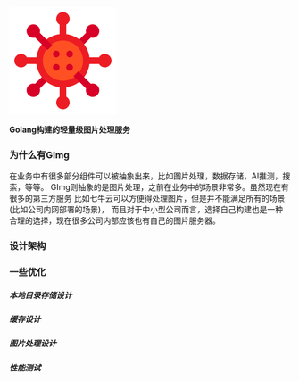 ![GImg](./resources/logo-192x192.png)

**Golang构建的轻量级图片处理服务**

### 为什么有GImg
在业务中有很多部分组件可以被抽象出来，比如图片处理，数据存储，AI推测，搜索，等等。
GImg则抽象的是图片处理，之前在业务中的场景非常多。虽然现在有很多的第三方服务
比如七牛云可以方便得处理图片，但是并不能满足所有的场景(比如公司内网部署的场景)，
而且对于中小型公司而言，选择自己构建也是一种合理的选择，现在很多公司内部应该也有自己的图片服务器。

### 设计架构

### 一些优化

##### 本地目录存储设计

##### 缓存设计

##### 图片处理设计

##### 性能测试
